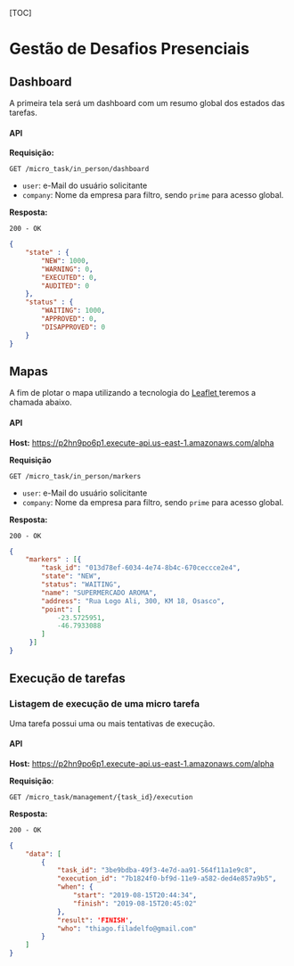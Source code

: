 [TOC]

# Gestão de Desafios Presenciais



## Dashboard

A primeira tela será um dashboard com um resumo global dos estados das tarefas.

#### API

**Requisição:**

`GET /micro_task/in_person/dashboard`

- `user`: e-Mail do usuário solicitante
- `company`: Nome da empresa para filtro, sendo `prime` para acesso global.



**Resposta:**

`200 - OK`

```json
{
    "state" : {
        "NEW": 1000,
        "WARNING": 0,
        "EXECUTED": 0,
        "AUDITED": 0
    },
    "status" : {
        "WAITING": 1000,
        "APPROVED": 0,
        "DISAPPROVED": 0
    }
}
```



## Mapas

A fim de plotar o mapa utilizando a tecnologia do [Leaflet ](https://leafletjs.com) teremos a chamada abaixo.

#### API

**Host:** https://p2hn9po6p1.execute-api.us-east-1.amazonaws.com/alpha

**Requisição**

`GET /micro_task/in_person/markers`

- `user`: e-Mail do usuário solicitante
- `company`: Nome da empresa para filtro, sendo `prime` para acesso global.

**Resposta:**

`200 - OK`

```json
{
    "markers" : [{
        "task_id": "013d78ef-6034-4e74-8b4c-670ceccce2e4",
        "state": "NEW", 
        "status": "WAITING", 
        "name": "SUPERMERCADO AROMA",
        "address": "Rua Logo Ali, 300, KM 18, Osasco",
        "point": [
            -23.5725951,
            -46.7933088
        ]
     }]
}
```



## Execução de tarefas



### Listagem de execução de uma micro tarefa

Uma tarefa possui uma ou mais tentativas de execução.



#### API

**Host:** https://p2hn9po6p1.execute-api.us-east-1.amazonaws.com/alpha

**Requisição**:

`GET /micro_task/management/{task_id}/execution`

**Resposta:**

`200 - OK`

```json
{
    "data": [
        {
            "task_id": "3be9bdba-49f3-4e7d-aa91-564f11a1e9c8",
            "execution_id": "7b1824f0-bf9d-11e9-a582-ded4e857a9b5",
            "when": {
                "start": "2019-08-15T20:44:34",
                "finish": "2019-08-15T20:45:02"
            },
            "result": 'FINISH',
            "who": "thiago.filadelfo@gmail.com"
        }
    ]
}
```


